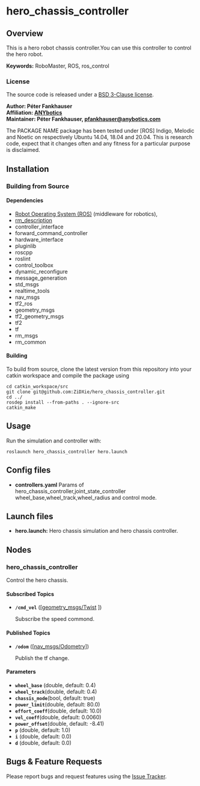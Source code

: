 # hero_chassis_controller

## Overview

This is a hero robot chassis controller.You can use this controller to control the hero robot.

**Keywords:** RoboMaster, ROS, ros_control

### License

The source code is released under a [BSD 3-Clause license](LICENSE).

**Author: Péter Fankhauser<br />
Affiliation: [ANYbotics](https://www.anybotics.com/)<br />
Maintainer: Péter Fankhauser, pfankhauser@anybotics.com**

The PACKAGE NAME package has been tested under [ROS] Indigo, Melodic and Noetic on respectively Ubuntu 14.04, 18.04 and
20.04. This is research code, expect that it changes often and any fitness for a particular purpose is disclaimed.

## Installation

### Building from Source

#### Dependencies

- [Robot Operating System (ROS)](http://wiki.ros.org) (middleware for robotics),
- [rm_description](https://github.com/YoujianWu/rm_description_for_task.git)
- controller_interface
- forward_command_controller
- hardware_interface
- pluginlib
- roscpp
- roslint
- control_toolbox
- dynamic_reconfigure
- message_generation
- std_msgs
- realtime_tools
- nav_msgs
- tf2_ros
- geometry_msgs
- tf2_geometry_msgs
- tf2
- tf
- rm_msgs
- rm_common

#### Building

To build from source, clone the latest version from this repository into your catkin workspace and compile the package
using

	cd catkin_workspace/src
	git clone git@github.com:ZiDXie/hero_chassis_controller.git
	cd ../
	rosdep install --from-paths . --ignore-src
	catkin_make

## Usage

Run the simulation and controller with:

	roslaunch hero_chassis_controller hero.launch  

## Config files

* **controllers.yaml** Params of hero_chassis_controller,joint_state_controller  wheel_base,wheel_track,wheel_radius and control mode.

## Launch files

* **hero.launch:** Hero chassis  simulation and hero chassis controller.


## Nodes

### hero_chassis_controller

Control the hero chassis.

#### Subscribed Topics

* **`/cmd_vel`** ([[geometry_msgs/Twist](http://docs.ros.org/en/jade/api/geometry_msgs/html/msg/Twist.html) ])

  Subscribe the speed commond.

#### Published Topics

* **`/odom`** ([[nav_msgs/Odometry](http://docs.ros.org/en/noetic/api/nav_msgs/html/msg/Odometry.html)])

  Publish the tf change.

#### Parameters

* **`wheel_base`** (double, default: 0.4)
* **`wheel_track`**(double, default: 0.4)
* **`chassis_mode`**(bool, default: true)
* **`power_limit`**(double, default: 80.0)
* **`effort_coeff`**(double, default: 10.0)
* **`vel_coeff`**(double, default: 0.0060)
* **`power_offset`**(double, default: -8.41)
* **`p`** (double, default: 1.0)
* **`i`** (double, default: 0.0)
* **`d`** (double, default: 0.0)

## Bugs & Feature Requests

Please report bugs and request features using the [Issue Tracker](https://github.com/gdut-dynamic-x/rm_template/issues).
